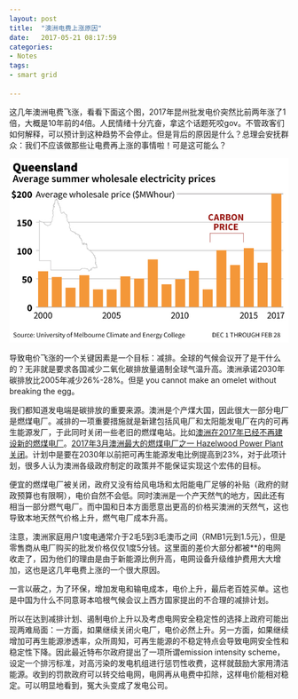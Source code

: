 ```yaml
---
layout: post
title:  "澳洲电费上涨原因"
date:   2017-05-21 08:17:59
categories: 
- Notes 
tags:
- smart grid

---
```


这几年澳洲电费飞涨，看看下面这个图，2017年昆州批发电价突然比前两年涨了1倍，大概是10年前的4倍。人民情绪十分亢奋，拿这个话题死咬gov。不管政客们如何解释，可以预计到这种趋势不会停止。但是背后的原因是什么？总理会安抚群众：我们不应该做那些让电费再上涨的事情啦！可是这可能么？

![](/assets/images/QLD-electricity-price-increase-2017.jpg)

导致电价飞涨的一个关键因素是一个目标：减排。全球的气候会议开了是干什么的？无非就是要求各国减少二氧化碳排放量遏制全球气温升高。澳洲承诺2030年碳排放比2005年减少26%-28%。但是 you cannot make an omelet without breaking the egg。

我们都知道发电端是碳排放的重要来源。澳洲是个产煤大国，因此很大一部分电厂是燃煤电厂。减排的一项重要措施就是新建包括风电厂和太阳能发电厂在内的可再生能源发厂，于此同时关闭一些老旧的燃煤电站。比如[澳洲在2017年已经不再建设新的燃煤电厂][1]。[2017年3月澳洲最大的燃煤电厂之一 Hazelwood Power Plant关闭][2]。计划中是要在2030年以前把可再生能源发电比例提高到23%，对于此项计划，很多人认为澳洲各级政府制定的政策并不能保证实现这个宏伟的目标。

便宜的燃煤电厂被关闭，政府又没有给风电场和太阳能电厂足够的补贴（政府的财政预算也有限啊），电价自然不会低。同时澳洲是一个产天然气的地方，因此还有相当一部分燃气电厂。而中国和日本方面愿意出更高的价格买澳洲的天然气，这也导致本地天然气价格上升，燃气电厂成本升高。

注意，澳洲家庭用户1度电通常介于2毛5到3毛澳币之间（RMB1元到1.5元），但是零售商从电厂购买的批发价格仅仅1度5分钱。这里面的差价大部分都被**的电网收走了，因为他们的理由是由于新能源比例升高，电网设备升级维护费用大大增加，这也是这几年电费上涨的一个很大原因。

一言以蔽之，为了环保，增加发电和输电成本，电价上升，最后老百姓买单。这也是中国为什么不同意哥本哈根气候会议上西方国家提出的不合理的减排计划。

所以在达到减排计划、遏制电价上升以及考虑电网安全稳定性的选择上政府可能出现两难局面：一方面，如果继续关闭火电厂，电价必然上升。另一方面，如果继续增加可再生能源渗透率，众所周知，可再生能源的不稳定特点会导致电网安全性和稳定性下降。因此最近特布尔政府提出了一项所谓emission intensity scheme，设定一个排污标准，对高污染的发电机组进行惩罚性收费，这样就鼓励大家用清洁能源。收到的罚款政府可以转交给电网，电网再从电费中扣除，这样电价能相对稳定。可以明显地看到，冤大头变成了发电公司。

[1]: http://www.abc.net.au/news/2017-02-16/coal-power-generator-says-new-plants-not-viable/8277210
[2]: http://www.news.com.au/finance/business/mining/hazelwood-power-station-to-close-in-march-2017/news-story/12941ae68e41c0a4d05d5824bf1b3e3a